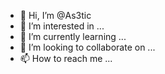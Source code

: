 - 👋 Hi, I’m @As3tic
- 👀 I’m interested in ...
- 🌱 I’m currently learning ...
- 💞️ I’m looking to collaborate on ...
- 📫 How to reach me ...

<!---
As3tic/As3tic is a ✨ special ✨ repository because its `README.md` (this file) appears on your GitHub profile.
You can click the Preview link to take a look at your changes.
--->
